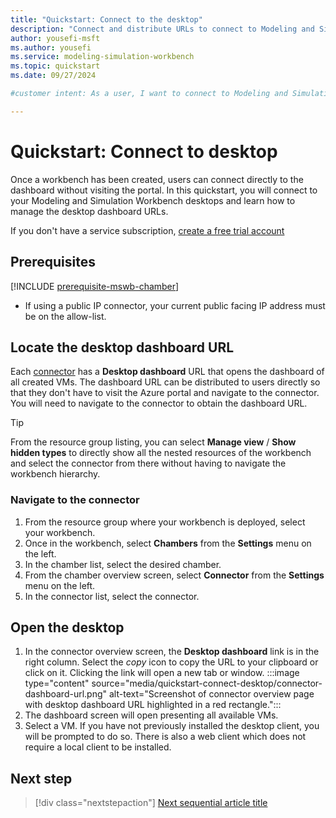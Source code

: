 ```yaml
---
title: "Quickstart: Connect to the desktop"
description: "Connect and distribute URLs to connect to Modeling and Simulation Workbench."
author: yousefi-msft
ms.author: yousefi
ms.service: modeling-simulation-workbench
ms.topic: quickstart
ms.date: 09/27/2024

#customer intent: As a user, I want to connect to Modeling and Simulation Workbench desktops and also manage the desktop dashboard URLs.

---
```


# Quickstart: Connect to desktop

Once a workbench has been created, users can connect directly to the dashboard without visiting the portal. In this quickstart, you will connect to your Modeling and Simulation Workbench desktops and learn how to manage the desktop dashboard URLs.

If you don't have a service subscription, [create a free
trial account](https://azure.microsoft.com/free/?WT.mc_id=A261C142F)

## Prerequisites

[!INCLUDE [prerequisite-mswb-chamber](includes/prerequisite-chamber.md)]

* If using a public IP connector, your current public facing IP address must be on the allow-list.

## Locate the desktop dashboard URL

Each [connector](concept-connector.md) has a **Desktop dashboard** URL that opens the dashboard of all created VMs. The dashboard URL can be distributed to users directly so that they don't have to visit the Azure portal and navigate to the connector. You will need to navigate to the connector to obtain the dashboard URL.

> [!TIP]
> From the resource group listing, you can select **Manage view** / **Show hidden types** to directly show all the nested resources of the workbench and select the connector from there without having to navigate the workbench hierarchy.

### Navigate to the connector

1. From the resource group where your workbench is deployed, select your workbench.
1. Once in the workbench, select **Chambers** from the **Settings** menu on the left.
1. In the chamber list, select the desired chamber.
1. From the chamber overview screen, select **Connector** from the **Settings** menu on the left.
1. In the connector list, select the connector.

## Open the desktop

1. In the connector overview screen, the **Desktop dashboard** link is in the right column. Select the *copy* icon to copy the URL to your clipboard or click on it. Clicking the link will open a new tab or window.
    :::image type="content" source="media/quickstart-connect-desktop/connector-dashboard-url.png" alt-text="Screenshot of connector overview page with desktop dashboard URL highlighted in a red rectangle.":::
1. The dashboard screen will open presenting all available VMs.
1. Select a VM. If you have not previously installed the desktop client, you will be prompted to do so. There is also a web client which does not require a local client to be installed.

## Next step

> [!div class="nextstepaction"]
> [Next sequential article title](link.md)
